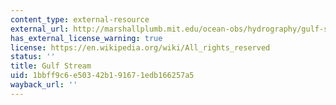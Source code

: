 ```yaml
---
content_type: external-resource
external_url: http://marshallplumb.mit.edu/ocean-obs/hydrography/gulf-stream
has_external_license_warning: true
license: https://en.wikipedia.org/wiki/All_rights_reserved
status: ''
title: Gulf Stream
uid: 1bbff9c6-e503-42b1-9167-1edb166257a5
wayback_url: ''
---
```

